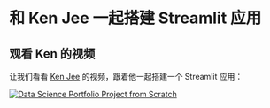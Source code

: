 # 和 Ken Jee 一起搭建 Streamlit 应用

## 观看 Ken 的视频

让我们看看 [Ken Jee](https://www.youtube.com/c/KenJee1) 的视频，跟着他一起搭建一个 Streamlit 应用：

[![Data Science Portfolio Project from Scratch](https://i.ytimg.com/vi/Yk-unX4KnV4/hqdefault.jpg)](https://www.youtube.com/watch?v=Yk-unX4KnV4)
